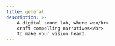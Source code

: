 ```yaml
---
title: general
description: >-
    A digital sound lab, where we</br>
    craft compelling narratives</br>
    to make your vision heard.
---
```

